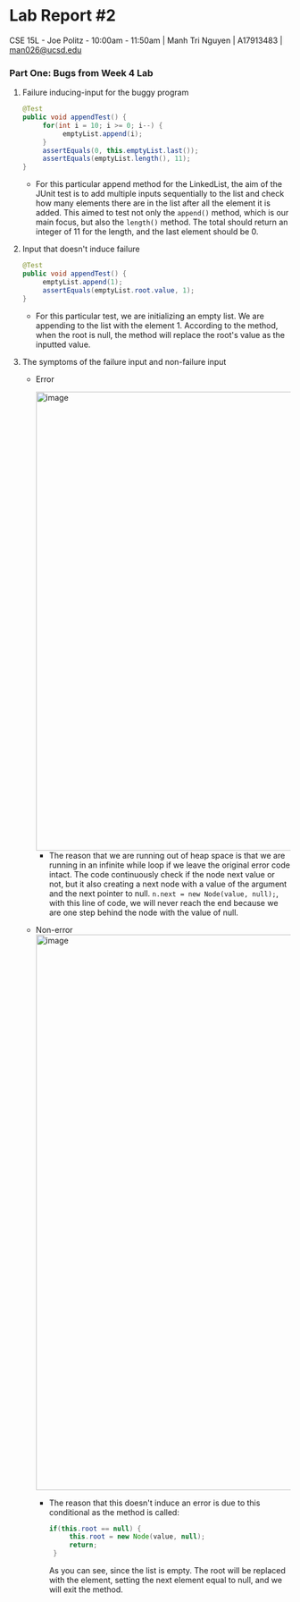 # Lab Report #2
CSE 15L - Joe Politz - 10:00am - 11:50am | Manh Tri Nguyen | A17913483 | man026@ucsd.edu
### Part One: Bugs from Week 4 Lab
1. Failure inducing-input for the buggy program
     ```java
     @Test
     public void appendTest() {
          for(int i = 10; i >= 0; i--) {
               emptyList.append(i);
          }
          assertEquals(0, this.emptyList.last());
          assertEquals(emptyList.length(), 11);
     }
     ```
     - For this particular append method for the LinkedList, the aim of the JUnit test is to add multiple inputs sequentially to the list and check how many elements there are in the list after all the element it is added. This aimed to test not only the `append()` method, which is our main focus, but also the `length()` method. The total should return an integer of 11 for the length, and the last element should be 0.

2. Input that doesn't induce failure
     ```java
     @Test
     public void appendTest() {
          emptyList.append(1);
          assertEquals(emptyList.root.value, 1);
     }
     ```
     - For this particular test, we are initializing an empty list. We are appending to the list with the element 1. According to the method, when the root is null, the method will replace the root's value as the inputted value.

3. The symptoms of the failure input and non-failure input
   - Error

     <img width="821" alt="image" src="https://github.com/man3ng/cse15l-lab-reports/assets/141669725/cb6838e6-ef0b-48ae-b554-797d47ce1126">

     - The reason that we are running out of heap space is that we are running in an infinite while loop if we leave the original error code intact. The code continuously check if the node next value or not, but it also creating a next node with a value of the argument and the next pointer to null. `n.next = new Node(value, null);`, with this line of code, we will never reach the end because we are one step behind the node with the value of null.
   - Non-error
     <img width="994" alt="image" src="https://github.com/man3ng/cse15l-lab-reports/assets/141669725/db0fe5fa-da49-4f09-a2bd-c2a077e1a301">

     - The reason that this doesn't induce an error is due to this conditional as the method is called:
       ```java
       if(this.root == null) {
            this.root = new Node(value, null);
            return;
        }
       ```
       As you can see, since the list is empty. The root will be replaced with the element, setting the next element equal to null, and we will exit the method.
